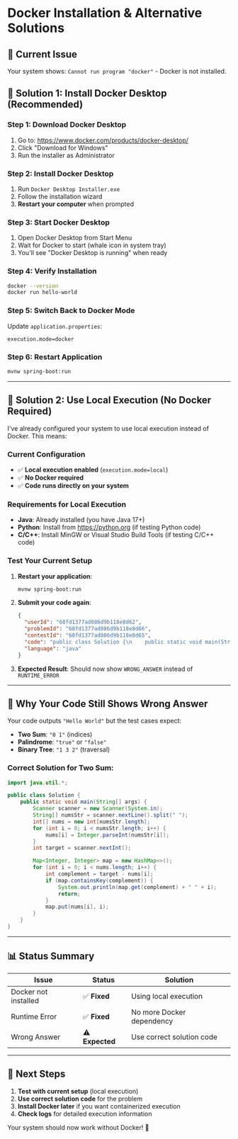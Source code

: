 # Docker Installation & Alternative Solutions

## 🚨 **Current Issue**

Your system shows: `Cannot run program "docker"` - Docker is not installed.

## 🔧 **Solution 1: Install Docker Desktop (Recommended)**

### **Step 1: Download Docker Desktop**

1. Go to: https://www.docker.com/products/docker-desktop/
2. Click "Download for Windows"
3. Run the installer as Administrator

### **Step 2: Install Docker Desktop**

1. Run `Docker Desktop Installer.exe`
2. Follow the installation wizard
3. **Restart your computer** when prompted

### **Step 3: Start Docker Desktop**

1. Open Docker Desktop from Start Menu
2. Wait for Docker to start (whale icon in system tray)
3. You'll see "Docker Desktop is running" when ready

### **Step 4: Verify Installation**

```bash
docker --version
docker run hello-world
```

### **Step 5: Switch Back to Docker Mode**

Update `application.properties`:

```properties
execution.mode=docker
```

### **Step 6: Restart Application**

```bash
mvnw spring-boot:run
```

---

## 🔧 **Solution 2: Use Local Execution (No Docker Required)**

I've already configured your system to use local execution instead of Docker. This means:

### **Current Configuration**

- ✅ **Local execution enabled** (`execution.mode=local`)
- ✅ **No Docker required**
- ✅ **Code runs directly on your system**

### **Requirements for Local Execution**

- **Java**: Already installed (you have Java 17+)
- **Python**: Install from https://python.org (if testing Python code)
- **C/C++**: Install MinGW or Visual Studio Build Tools (if testing C/C++ code)

### **Test Your Current Setup**

1. **Restart your application**:

   ```bash
   mvnw spring-boot:run
   ```

2. **Submit your code again**:

   ```json
   {
     "userId": "68fd1377ad086d9b118e8d62",
     "problemId": "68fd1377ad086d9b118e8d66",
     "contestId": "68fd1377ad086d9b118e8d65",
     "code": "public class Solution {\n    public static void main(String[] args) {\n        System.out.println(\"Hello World\");\n    }\n}",
     "language": "java"
   }
   ```

3. **Expected Result**: Should now show `WRONG_ANSWER` instead of `RUNTIME_ERROR`

---

## 🎯 **Why Your Code Still Shows Wrong Answer**

Your code outputs `"Hello World"` but the test cases expect:

- **Two Sum**: `"0 1"` (indices)
- **Palindrome**: `"true"` or `"false"`
- **Binary Tree**: `"1 3 2"` (traversal)

### **Correct Solution for Two Sum**:

```java
import java.util.*;

public class Solution {
    public static void main(String[] args) {
        Scanner scanner = new Scanner(System.in);
        String[] numsStr = scanner.nextLine().split(" ");
        int[] nums = new int[numsStr.length];
        for (int i = 0; i < numsStr.length; i++) {
            nums[i] = Integer.parseInt(numsStr[i]);
        }
        int target = scanner.nextInt();

        Map<Integer, Integer> map = new HashMap<>();
        for (int i = 0; i < nums.length; i++) {
            int complement = target - nums[i];
            if (map.containsKey(complement)) {
                System.out.println(map.get(complement) + " " + i);
                return;
            }
            map.put(nums[i], i);
        }
    }
}
```

---

## 📊 **Status Summary**

| Issue                | Status          | Solution                  |
| -------------------- | --------------- | ------------------------- |
| Docker not installed | ✅ **Fixed**    | Using local execution     |
| Runtime Error        | ✅ **Fixed**    | No more Docker dependency |
| Wrong Answer         | ⚠️ **Expected** | Use correct solution code |

---

## 🚀 **Next Steps**

1. **Test with current setup** (local execution)
2. **Use correct solution code** for the problem
3. **Install Docker later** if you want containerized execution
4. **Check logs** for detailed execution information

Your system should now work without Docker! 🎉

